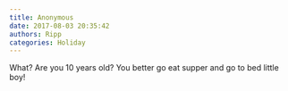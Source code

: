 ```yaml
---
title: Anonymous
date: 2017-08-03 20:35:42
authors: Ripp
categories: Holiday
---
```


 What? Are you 10 years old?  You better go eat supper and go to bed little boy!
